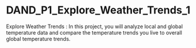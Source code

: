 # DAND_P1_Explore_Weather_Trends_1
Explore Weather Trends :  In this project, you will analyze local and global temperature data and compare the temperature trends you live to overall global temperature trends.
